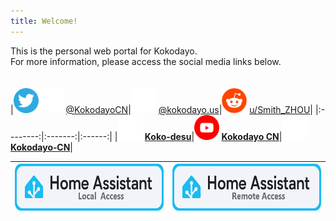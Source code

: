 ```yaml
---
title: Welcome!
---
```

This is the personal web portal for Kokodayo.  
For more information, please access the social media links below.  
<br>  
|[<img src="./assets/icons/twitter.svg" width="40px" height="40px">](https://x.kokodayo.us)[<img src="./assets/icons/x.svg" width="40px" height="40px">](https://x.kokodayo.us) [@KokodayoCN](https://x.kokodayo.us)|[<img src="./assets/icons/bsky.svg" width="40px" height="40px">](https://bluesky.kokodayo.us) [@kokodayo.us](https://bluesky.kokodayo.us)|[<img src="./assets/icons/reddit.svg" width="40px" height="40px">](https://reddit.kokodayo.us) [u/Smith_ZHOU](https://reddit.kokodayo.us)|
|:--------:|:-------:|:------:|
|**[<img src="./assets/icons/bilibili.svg" width="40px" height="40px">](https://bilibili.kokodayo.us) [Koko&#8209;desu](https://bilibili.kokodayo.us)**|**[<img src="./assets/icons/youtube.svg" width="40px" height="40px">](https://www.kokodayo.us/youtube) [Kokodayo&nbsp;CN](https://www.kokodayo.us/youtube)**|**[<img src="./assets/icons/github-mark-white.svg" width="40px" height="40px">](https://github.kokodayo.us) [Kokodayo&#8209;CN](https://github.kokodayo.us)**|  
  
|[<img src="./assets/icons/hass-local.png" width="300px" height="75px">](http://192.168.0.101:8123)|[<img src="./assets/icons/hass-remote.png" width="300px" height="75px">](https://www.kokodayo.us/404.html)|
|:---:|:---:|
<!-- <script src="./anti-inspect-element.js"></script> -->
